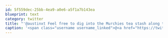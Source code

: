 ```yaml
---
id: 5f559dec-25bb-4ea9-a0e6-a5f1a7b143ea
blueprint: text
category: twitter
title: "'@austinxt Feel free to dig into the Murchies tea stash along the window at the office cc @_ds"
caption: '<span class="username username_linked">@<a href="https://twitter.com/austinxt" title="Zenia Austin">austinxt</a></span> Feel free to dig into the Murchies tea stash along the window at the office cc <span class="username username_linked">@<a href="https://twitter.com/_ds" title="Dustin Senos">_ds</a></span>'
---
```

